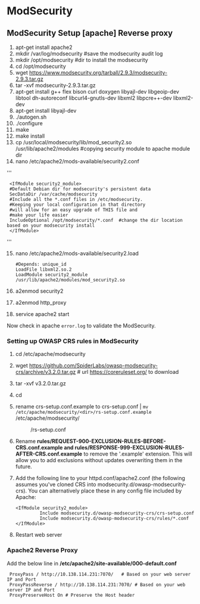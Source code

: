 # ModSecurity
## ModSecurity Setup [apache] Reverse proxy

1. apt-get install apache2
2. mkdir /var/log/modsecurity #save the modsecurity audit log
3. mkdir /opt/modsecurity #dir to install the modsecurity
4. cd /opt/modsecurity 
5. wget https://www.modsecurity.org/tarball/2.9.3/modsecurity-2.9.3.tar.gz
6. tar -xvf modsecurity-2.9.3.tar.gz
7. apt-get install g++ flex bison curl doxygen libyajl-dev libgeoip-dev libtool dh-autoreconf libcurl4-gnutls-dev libxml2 libpcre++-dev libxml2-dev 
8. apt-get install libyajl-dev
9. ./autogen.sh
10. ./configure
11. make
12. make install
13. cp /usr/local/modsecurity/lib/mod_security2.so /usr/lib/apache2/modules #copying security module to apache module dir
14. nano /etc/apache2/mods-available/security2.conf

'''

     <IfModule security2_module>
     #Default Debian dir for modsecurity's persistent data
     SecDataDir /var/cache/modsecurity
     #Include all the *.conf files in /etc/modsecurity.
     #Keeping your local configuration in that directory
     #will allow for an easy upgrade of THIS file and
     #make your life easier
     IncludeOptional /opt/modsecurity/*.conf  #change the dir location based on your modsecurity install
     </IfModule>

'''

15. nano /etc/apache2/mods-available/security2.load

        #Depends: unique_id
        LoadFile libxml2.so.2
        LoadModule security2_module /usr/lib/apache2/modules/mod_security2.so

16. a2enmod security2
17. a2enmod http_proxy
18. service apache2 start 

Now check in apache `error.log` to validate the ModSecurity.  

### Setting up OWASP CRS rules in ModSecurity

1. cd /etc/apache/modsecurity
2. wget https://github.com/SpiderLabs/owasp-modsecurity-crs/archive/v3.2.0.tar.gz # url https://coreruleset.org/ to download
3. tar -xvf v3.2.0.tar.gz
4. cd <unpacked dir>
5. rename crs-setup.conf.example to crs-setup.conf | `mv /etc/apache/modsecurity/<dir>/rs-setup.conf.example` /etc/apache/modsecurity/<dir>/rs-setup.conf
6. Rename **rules/REQUEST-900-EXCLUSION-RULES-BEFORE-CRS.conf.example and
    rules/RESPONSE-999-EXCLUSION-RULES-AFTER-CRS.conf.example** to remove the
    '.example' extension. This will allow you to add exclusions without updates
    overwriting them in the future.
7. Add the following line to your httpd.conf/apache2.conf (the following
    assumes you've cloned CRS into modsecurity.d/owasp-modsecurity-crs). You
    can alternatively place these in any config file included by Apache:

       <IfModule security2_module>
                Include modsecurity.d/owasp-modsecurity-crs/crs-setup.conf
                Include modsecurity.d/owasp-modsecurity-crs/rules/*.conf
       </IfModule>
8. Restart web server

### Apache2 Reverse Proxy


Add the below line in **/etc/apache2/site-available/000-default.conf**

     ProxyPass / http://10.138.114.231:7070/   # Based on your web server IP and Port
     ProxyPassReverse / http://10.138.114.231:7070/ # Based on your web server IP and Port
     ProxyPreserveHost On # Preserve the Host header 
 
 











